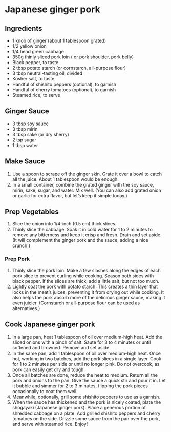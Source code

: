 # Japanese ginger pork

## Ingredients
* 1 knob of ginger (about 1 tablespoon grated)
* 1/2 yellow onion
* 1/4 head green cabbage
* 350g thinly sliced pork loin ( or pork shoulder, pork belly)
* Black pepper, to taste
* 2 tbsp potato starch (or cornstarch, all-purpose flour)
* 3 tbsp neutral-tasting oil, divided
* Kosher salt, to taste
* Handful of shishito peppers (optional), to garnish
* Handful of cherry tomatoes (optional), to garnish
* Steamed rice, to serve

## Ginger Sauce
* 3 tbsp soy sauce
* 3 tbsp mirin
* 3 tbsp sake (or dry sherry)
* 2 tsp sugar
* 1 tbsp water

## Make Sauce
1. Use a spoon to scrape off the ginger skin. Grate it over a bowl to catch all the juice. About 1 tablespoon would be enough.
2. In a small container, combine the grated ginger with the soy sauce, mirin, sake, sugar, and water. Mix well. (You can also add grated onion or garlic for extra flavor, but let’s keep it simple today.)

## Prep Vegetables
1. Slice the onion into 1/4-inch (0.5 cm) thick slices.
2. Thinly slice the cabbage. Soak it in cold water for 1 to 2 minutes to remove any bitterness and keep it crisp and fresh. Drain and set aside. (It will complement the ginger pork and the sauce, adding a nice crunch.)

### Prep Pork
1. Thinly slice the pork loin. Make a few slashes along the edges of each pork slice to prevent curling while cooking. Season both sides with black pepper. If the slices are thick, add a little salt, but not too much.
2. Lightly coat the pork with potato starch. This creates a thin layer that locks in the meat’s juices, preventing it from drying out while cooking. It also helps the pork absorb more of the delicious ginger sauce, making it even juicier. (Cornstarch or all-purpose flour can be used as alternatives.)

## Cook Japanese ginger pork
1. In a large pan, heat 1 tablespoon of oil over medium-high heat. Add the sliced onions with a pinch of salt. Saute for 3 to 4 minutes or until softened and browned. Remove and set aside.  
2. In the same pan, add 1 tablespoon of oil over medium-high heat. Once hot, working in two batches, add the pork slices in a single layer. Cook for 1 to 2 minutes per side or until no longer pink. Do not overcook, as pork can easily get dry and tough.
3. Once all batches are done, reduce the heat to medium. Return all the pork and onions to the pan. Give the sauce a quick stir and pour it in. Let it bubble and simmer for 2 to 3 minutes, flipping the pork pieces occasionally to coat them well. 
4. Meanwhile, optionally, grill some shishito peppers to use as a garnish.
5. When the sauce has thickened and the pork is nicely coated, plate the shogayaki (Japanese ginger pork). Place a generous portion of shredded cabbage on a plate. Add grilled shishito peppers and cherry tomatoes on the side. Drizzle some sauce from the pan over the pork, and serve with steamed rice. Enjoy!
